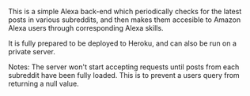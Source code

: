 This is a simple Alexa back-end which periodically checks for the latest posts
in various subreddits, and then makes them accesible to Amazon Alexa users
through corresponding Alexa skills.

It is fully prepared to be deployed to Heroku, and can also be run on a private
server.

Notes:
The server won't start accepting requests until posts from each subreddit have
been fully loaded. This is to prevent a users query from returning a null value.
